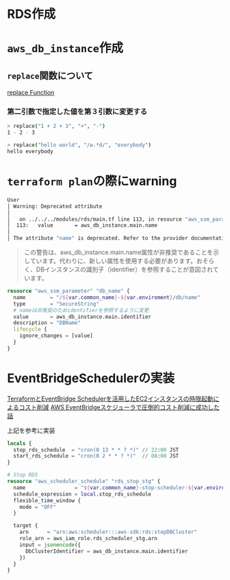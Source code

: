 # RDS作成

# `aws_db_instance`作成

## `replace`関数について
[replace Function](https://developer.hashicorp.com/terraform/language/functions/replace)

### 第二引数で指定した値を第３引数に変更する
```bash
> replace("1 + 2 + 3", "+", "-")
1 - 2 - 3

> replace("hello world", "/w.*d/", "everybody")
hello everybody
```

# `terraform plan`の際にwarning
```bash
User
│ Warning: Deprecated attribute
│
│   on ../../../modules/rds/main.tf line 113, in resource "aws_ssm_parameter" "db_name":
│  113:   value       = aws_db_instance.main.name
│
│ The attribute "name" is deprecated. Refer to the provider documentation for details.
```

> この警告は、aws_db_instance.main.name属性が非推奨であることを示しています。代わりに、新しい属性を使用する必要があります。おそらく、DBインスタンスの識別子（identifier）を参照することが意図されています。

```terraform
resource "aws_ssm_parameter" "db_name" {
  name        = "/${var.common_name}-${var.enviroment}/db/name"
  type        = "SecureString"
  # nameは非推奨のためidentifierを参照するように変更
  value       = aws_db_instance.main.identifier
  description = "DBName"
  lifecycle {
    ignore_changes = [value]
  }
}
```

# EventBridgeSchedulerの実装

[TerraformとEventBridge Schedulerを活用したEC2インスタンスの時限起動によるコスト削減](https://envader.plus/article/250)
[AWS EventBridgeスケジューラで圧倒的コスト削減に成功した話](https://qiita.com/Nightley_dev/items/54ce272509f2a9a48b30#rds)

上記を参考に実装

```terraform
locals {
  stop_rds_schedule  = "cron(0 13 * * ? *)" // 22:00 JST
  start_rds_schedule = "cron(0 2 * * ? *)"  // 08:00 JST
}

# Stop RDS
resource "aws_scheduler_schedule" "rds_stop_stg" {
  name                = "${var.common_name}-stop-scheduler-${var.enviroment}"
  schedule_expression = local.stop_rds_schedule
  flexible_time_window {
    mode = "OFF"
  }

  target {
    arn      = "arn:aws:scheduler:::aws-sdk:rds:stopDBCluster"
    role_arn = aws_iam_role.rds_scheduler_stg.arn
    input = jsonencode({
      DbClusterIdentifier = aws_db_instance.main.identifier
    })
  }
}
```

